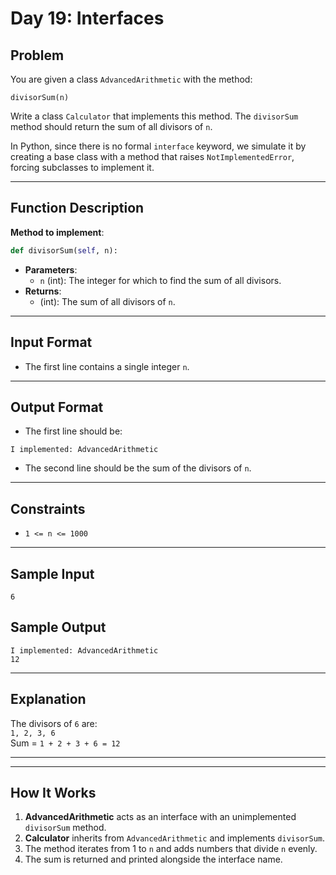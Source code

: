 # Day 19: Interfaces

## Problem
You are given a class `AdvancedArithmetic` with the method:
```
divisorSum(n)
```
Write a class `Calculator` that implements this method. The `divisorSum` method should return the sum of all divisors of `n`.

In Python, since there is no formal `interface` keyword, we simulate it by creating a base class with a method that raises `NotImplementedError`, forcing subclasses to implement it.

---

## Function Description
**Method to implement**:  
```python
def divisorSum(self, n):
```
- **Parameters**:
  - `n` (int): The integer for which to find the sum of all divisors.
- **Returns**:
  - (int): The sum of all divisors of `n`.

---

## Input Format
- The first line contains a single integer `n`.

---

## Output Format
- The first line should be:
```
I implemented: AdvancedArithmetic
```
- The second line should be the sum of the divisors of `n`.

---

## Constraints
- `1 <= n <= 1000`

---

## Sample Input
```
6
```

## Sample Output
```
I implemented: AdvancedArithmetic
12
```

---

## Explanation
The divisors of `6` are:  
`1, 2, 3, 6`  
Sum = `1 + 2 + 3 + 6 = 12`

---


---

## How It Works
1. **AdvancedArithmetic** acts as an interface with an unimplemented `divisorSum` method.  
2. **Calculator** inherits from `AdvancedArithmetic` and implements `divisorSum`.  
3. The method iterates from 1 to `n` and adds numbers that divide `n` evenly.  
4. The sum is returned and printed alongside the interface name.



